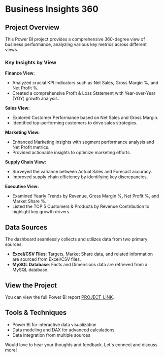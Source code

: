 # Business Insights 360

## Project Overview
This Power BI project provides a comprehensive 360-degree view of business performance, analyzing various key metrics across different views.

### Key Insights by View

**Finance View:**
- Analyzed crucial KPI indicators such as Net Sales, Gross Margin %, and Net Profit %.
- Created a comprehensive Profit & Loss Statement with Year-over-Year (YOY) growth analysis.

**Sales View:**
- Explored Customer Performance based on Net Sales and Gross Margin.
- Identified top-performing customers to drive sales strategies.

**Marketing View:**
- Enhanced Marketing insights with segment performance analysis and Net Profit metrics.
- Provided actionable insights to optimize marketing efforts.

**Supply Chain View:**
- Surveyed the variance between Actual Sales and Forecast accuracy.
- Improved supply chain efficiency by identifying key discrepancies.

**Executive View:**
- Examined Yearly Trends by Revenue, Gross Margin %, Net Profit %, and Market Share %.
- Listed the TOP 5 Customers & Products by Revenue Contribution to highlight key growth drivers.

## Data Sources
The dashboard seamlessly collects and utilizes data from two primary sources:

- **Excel/CSV Files**: Targets, Market Share data, and related information are sourced from Excel/CSV files.
- **MySQL Database**: Facts and Dimensions data are retrieved from a MySQL database.

## View the Project
You can view the full Power BI report [PROJECT_LINK](https://app.powerbi.com/view?r=eyJrIjoiZmY1NDQ5NDQtZWQ0Zi00NzNmLWIyYTctZDQyOTM4Yzg3ZTJhIiwidCI6ImM2ZTU0OWIzLTVmNDUtNDAzMi1hYWU5LWQ0MjQ0ZGM1YjJjNCJ9).

## Tools & Techniques
- Power BI for interactive data visualization
- Data modeling and DAX for advanced calculations
- Data integration from multiple sources

Would love to hear your thoughts and feedback. Let's connect and discuss more!
